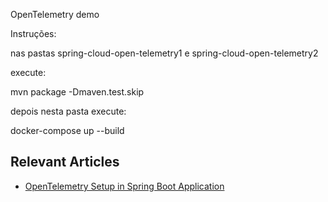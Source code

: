 OpenTelemetry demo


Instruções:

nas pastas spring-cloud-open-telemetry1 e spring-cloud-open-telemetry2

execute:

mvn package -Dmaven.test.skip

depois nesta pasta execute:

docker-compose up --build


## Relevant Articles
- [OpenTelemetry Setup in Spring Boot Application](https://www.baeldung.com/spring-boot-opentelemetry-setup)
